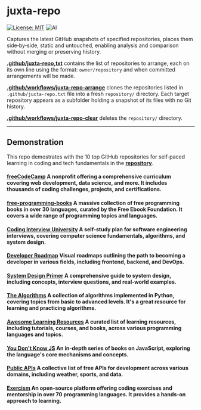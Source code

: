 # juxta-repo

[![License: MIT](https://img.shields.io/badge/License-MIT-yellow.svg)](https://opensource.org/licenses/MIT) ![AI](https://img.shields.io/badge/Assisted-Development-2b2bff?logo=openai&logoColor=white) 

Captures the latest GitHub snapshots of specified repositories, places them side‑by‑side, static and untouched, enabling analysis and comparison without merging or preserving history.

[**.github/juxta-repo,txt**](.github/juxta-repo.txt) contains the list of repositories to arrange, each on its own line using the format: `owner/repository` and when committed arrangements will be made.

[**.github/workflows/juxta-repo-arrange**](.github/workflows/juxta-repo-arrange.yml) clones the repositories listed in `.github/juxta-repo.txt` file into a fresh `repository/` directory. Each target repository appears as a subfolder holding a snapshot of its files with no Git history.
 
[**.github/workflows/juxta-repo-clear**](.github/workflows/juxta-repo-clear.yml) deletes the `repository/` directory.

---

## Demonstration

This repo demostrates with the 10 top GitHub repositories for self‑paced learning in coding and tech fundamentals in the [**repository**](repository/).

#### [freeCodeCamp](https://github.com/freeCodeCamp/freeCodeCamp) A nonprofit offering a comprehensive curriculum covering web development, data science, and more. It includes thousands of coding challenges, projects, and certifications.

#### [free-programming-books](https://github.com/EbookFoundation/free-programming-books) A massive collection of free programming books in over 30 languages, curated by the Free Ebook Foundation. It covers a wide range of programming topics and languages.

#### [Coding Interview University](https://github.com/jwasham/coding-interview-university) A self-study plan for software engineering interviews, covering computer science fundamentals, algorithms, and system design.

#### [Developer Roadmap](https://github.com/kamranahmedse/developer-roadmap) Visual roadmaps outlining the path to becoming a developer in various fields, including frontend, backend, and DevOps.

#### [System Design Primer](https://github.com/donnemartin/system-design-primer) A comprehensive guide to system design, including concepts, interview questions, and real-world examples.

#### [The Algorithms](https://github.com/TheAlgorithms/Python) A collection of algorithms implemented in Python, covering topics from basic to advanced levels. It's a great resource for learning and practicing algorithms.

#### [Awesome Learning Resources](https://github.com/lauragift21/awesome-learning-resources) A curated list of learning resources, including tutorials, courses, and books, across various programming languages and topics.

#### [You Don't Know JS](https://github.com/getify/You-Dont-Know-JS) An in-depth series of books on JavaScript, exploring the language's core mechanisms and concepts.

#### [Public APIs](https://github.com/public-apis/public-apis) A collective list of free APIs for development across various domains, including weather, sports, and data.

#### [Exercism](https://github.com/exercism) An open-source platform offering coding exercises and mentorship in over 70 programming languages. It provides a hands-on approach to learning.
